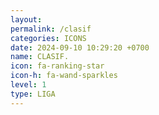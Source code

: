 ```yaml
---
layout: 
permalink: /clasif
categories: ICONS
date: 2024-09-10 10:29:20 +0700
name: CLASIF.
icon: fa-ranking-star
icon-h: fa-wand-sparkles
level: 1
type: LIGA
---
```

